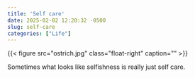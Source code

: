 ```yaml
---
title: 'Self care'
date: 2025-02-02 12:20:32 -0500
slug: self-care
categories: ["Life"]
---
```


{{< figure src="ostrich.jpg" class="float-right" caption="" >}}

Sometimes what looks like selfishness is really just self care.
<br clear="all">
